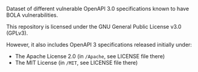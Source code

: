 Dataset of different vulnerable OpenAPI 3.0 specifications known to have BOLA vulnerabilities. 


This repository is licensed under the GNU General Public License v3.0 (GPLv3).

However, it also includes OpenAPI 3 specifications released initially under:
- The Apache License 2.0 (in `/Apache`, see LICENSE file there)
- The MIT License (in `/MIT`, see LICENSE file there)
